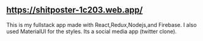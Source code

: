 

## https://shitposter-1c203.web.app/

This is my fullstack app made with React,Redux,Nodejs,and Firebase. I also used MaterialUI for the styles. Its a social media app (twitter clone).
